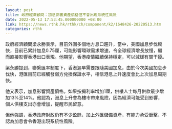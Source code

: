 ```yaml
---
layout: post
title: 政府經濟顧問：加息影響資產價格但不會出現系統性風險
date: 2022-05-13 17:53:45.000000000 +08:00
link: https://news.rthk.hk/rthk/ch/component/k2/1648426-20220513.htm
categories: rthk
---
```


政府經濟顧問梁永勝表示，目前外圍多個地方息口趨升，當中，美國加息步伐較快，目前已累計加息0.75厘，可能影響環球需求增速，令全球經濟增長放慢，繼而直接影響香港出口表現。他期望，香港疫情繼續保持穩定，可以減緩有關干擾。

梁永勝提到，聯繫匯率制度下，香港遲早需要跟隨美國加息，由於今次美國加息步伐快，港匯目前已經觸發弱方兌換保證水平，相信港息上升速度會比上次加息周期快。

他又表示，加息影響資產價格。如果按揭利率增加1厘，供樓人士每月供款最少增加13%至14%。他認為，港息上升會為樓市帶來風險，因為經濟可能受到影響，個人供樓支出亦會增加，提醒市民留意。

但他強調，香港政府財政仍有不少盈餘，加上外匯儲備資產，有能力承受衝擊，不認為加息會令香港出現系統性風險。
